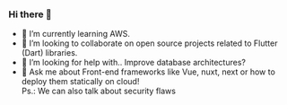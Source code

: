 ### Hi there 👋

- 🌱 I’m currently learning AWS.
- 👯 I’m looking to collaborate on open source projects related to Flutter (Dart) libraries.
- 🤔 I’m looking for help with.. Improve database architectures?
- 💬 Ask me about Front-end frameworks like Vue, nuxt, next or how to deploy them statically on cloud!<br />
Ps.: We can also talk about security flaws

<!--
**WygorFonseca/WygorFonseca** is a ✨ _special_ ✨ repository because its `README.md` (this file) appears on your GitHub profile.

Here are some ideas to get you started:

- 🔭 I’m currently working on ...
- 🌱 I’m currently learning ...
- 👯 I’m looking to collaborate on ...
- 🤔 I’m looking for help with ...
- 💬 Ask me about ...
- 📫 How to reach me: ...
- 😄 Pronouns: ...
- ⚡ Fun fact: ...
-->
